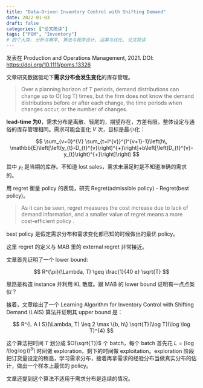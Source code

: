 ```yaml
---
title: "Data-Driven Inventory Control with Shifting Demand"
date: 2022-01-03
draft: false
categories: ["论文简读"]
tags: ["POM", "Inventory"]
# 四个大类: 分析与概率, 算法与程序设计, 运筹与优化, 论文简读
---
```


发表在 Production and Operations Management, 2021. DOI: https://doi.org/10.1111/poms.13326

文章研究数据驱动下**需求分布会发生变化**的库存管理。

> Over a planning horizon of T periods, demand distributions can change up to O( log T) times, but the ﬁrm does not know the demand distributions before or after each change, the time periods when changes occur, or the number of changes.

**lead-time 为0**，需求分布是离散、轻尾的，期望存在，方差有限，整体设定与通俗的库存管理相同。需求可能会变化 $V$ 次，目标是最小化：

$$
\sum_{v=0}^{V} \sum_{t=l^{v}}^{l^{v+1}-1}\left(h\, \mathbb{E}\left[\left(y_{t}-D_{t}^{v}\right)^{+}\right]+b\left[\left(D_{t}^{v}-y_{t}\right)^{+}\right]\right)
$$

其中 $y_t$ 是当期的库存。不知道 lost sales，需求未满足时是不知道准确的需求的。

用 regret 衡量 policy 的表现，研究 Regret(admissible policy) - Regret(best policy)。

> As it can be seen, regret measures the cost increase due to lack of demand information, and a smaller value of regret means a more cost-efﬁcient policy .

best policy 是假定需求分布和需求变化都已知的时候做出的最优 policy。

这里 regret 的定义与 MAB 里的 external regret 非常接近。

文章首先证明了一个 lower bound:

$$
R^{\pi}(\Lambda, T) \geq \frac{1}{40 e} \sqrt{T}
$$

思路是构造 instance 并利用 KL 散度。跟 MAB 的 lower bound 证明有一点点类似？



接着，文章给出了一个 Learning Algorithm for Inventory Control with Shifting Demand (LAIS) 算法并证明其 upper bound 是：

$$
R^{L A I S}(\Lambda, T) \leq 2 \max \{b, h\} \sqrt{T}(\log T)(\log \log T)^{4}
$$

这个算法把时间 $T$ 划分成 $O(\sqrt{T})$ 个 batch，每个 batch 首先花 $L=\left\lceil\log I(\log \log I)^{3}\right\rceil$ 时间做 exploration，剩下的时间做 exploitation。exploration 阶段把订货量设定的稍高，学习需求分布，接着再拿需求的经验分布当做真实分布的估计，做出一个样本上最优的 policy。

文章还提到这个算法不适用于需求分布是连续的情况。

